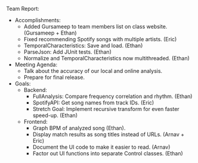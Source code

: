 Team Report:
- Accomplishments:
  - Added Gursameep to team members list on class website. (Gursameep + Ethan)
  - Fixed recommending Spotify songs with multiple artists. (Eric)
  - TemporalCharacteristics: Save and load. (Ethan)
  - ParseJson: Add JUnit tests. (Ethan)
  - Normalize and TemporalCharacteristics now multithreaded. (Ethan)
- Meeting Agenda:
    - Talk about the accuracy of our local and online analysis.
    - Prepare for final release.
- Goals:
    - Backend:
        - FullAnalysis: Compare frequency correlation and rhythm. (Ethan)
        - SpotifyAPI: Get song names from track IDs. (Eric)
        - Stretch Goal: Implement recursive transform for even faster speed-up. (Ethan)
    - Frontend:
        - Graph BPM of analyzed song (Ethan).
        - Display match results as song titles instead of URLs. (Arnav + Eric)
        - Document the UI code to make it easier to read. (Arnav)
        - Factor out UI functions into separate Control classes. (Ethan)